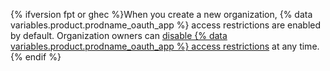 {% ifversion fpt or ghec %}When you create a new organization, {% data variables.product.prodname_oauth_app %} access restrictions are enabled by default. Organization owners can [disable {% data variables.product.prodname_oauth_app %} access restrictions](/articles/disabling-oauth-app-access-restrictions-for-your-organization) at any time.{% endif %}
